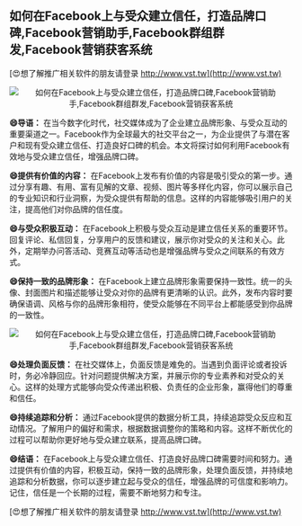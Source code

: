 ## **如何在Facebook上与受众建立信任，打造品牌口碑,Facebook营销助手,Facebook群组群发,Facebook营销获客系统**

[😍想了解推广相关软件的朋友请登录 http://www.vst.tw](http://www.vst.tw)

 <center><img src="https://vst.tw/MP4/tuiguang/png/3.png" alt="如何在Facebook上与受众建立信任，打造品牌口碑,Facebook营销助手,Facebook群组群发,Facebook营销获客系统"></center>

**😄导语：**
在当今数字化时代，社交媒体成为了企业建立品牌形象、与受众互动的重要渠道之一。Facebook作为全球最大的社交平台之一，为企业提供了与潜在客户和现有受众建立信任、打造良好口碑的机会。本文将探讨如何利用Facebook有效地与受众建立信任，增强品牌口碑。

**😄提供有价值的内容：**
在Facebook上发布有价值的内容是吸引受众的第一步。通过分享有趣、有用、富有见解的文章、视频、图片等多样化内容，你可以展示自己的专业知识和行业洞察，为受众提供有帮助的信息。这样的内容能够吸引用户的关注，提高他们对你品牌的信任度。

**😄与受众积极互动：**
在Facebook上积极与受众互动是建立信任关系的重要环节。回复评论、私信回复，分享用户的反馈和建议，展示你对受众的关注和关心。此外，定期举办问答活动、竞赛互动等活动也是增强品牌与受众之间联系的有效方式。

**😄保持一致的品牌形象：**
在Facebook上建立品牌形象需要保持一致性。统一的头像、封面图片和描述能够让受众对你的品牌有更清晰的认识。此外，发布内容时要确保语调、风格与你的品牌形象相符，使受众能够在不同平台上都能感受到你品牌的一致性。

 <center><img src="https://vst.tw/MP4/tuiguang/png/2.png" alt="如何在Facebook上与受众建立信任，打造品牌口碑,Facebook营销助手,Facebook群组群发,Facebook营销获客系统"></center>

**😄处理负面反馈：**
在社交媒体上，负面反馈是难免的。当遇到负面评论或者投诉时，务必冷静回应。针对问题提供解决方案，并展示你的专业素养和对受众的关心。这样的处理方式能够向受众传递出积极、负责任的企业形象，赢得他们的尊重和信任。

**😄持续追踪和分析：**
通过Facebook提供的数据分析工具，持续追踪受众反应和互动情况。了解用户的偏好和需求，根据数据调整你的策略和内容。这样不断优化的过程可以帮助你更好地与受众建立联系，提高品牌口碑。

**😄结语：**
在Facebook上与受众建立信任、打造良好品牌口碑需要时间和努力。通过提供有价值的内容，积极互动，保持一致的品牌形象，处理负面反馈，并持续地追踪和分析数据，你可以逐步建立起与受众的信任，增强品牌的可信度和影响力。记住，信任是一个长期的过程，需要不断地努力和专注。

[😍想了解推广相关软件的朋友请登录 http://www.vst.tw](http://www.vst.tw)



